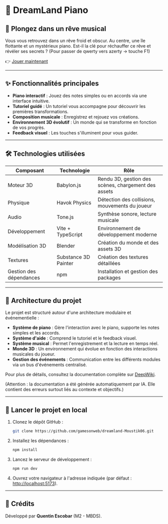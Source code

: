 
# 🎹 DreamLand Piano

## 🌌 Plongez dans un rêve musical

Vous vous retrouvez dans un rêve froid et obscur. Au centre, une île flottante et un mystérieux piano. Est-il la clé pour réchauffer ce rêve et révéler ses secrets ?
(Pour passer de qwerty vers azerty -> touche F1)

👉 [Jouer maintenant](https://www.moustik.dev)


---

## ✨ Fonctionnalités principales

* **Piano interactif** : Jouez des notes simples ou en accords via une interface intuitive.
* **Tutoriel guidé** : Un tutoriel vous accompagne pour découvrir les premières transformations.
* **Composition musicale** : Enregistrez et rejouez vos créations.
* **Environnement 3D évolutif** : Un monde qui se transforme en fonction de vos progrès.
* **Feedback visuel** : Les touches s'illuminent pour vous guider.

---

## 🛠️ Technologies utilisées

| Composant               | Technologie          | Rôle                                                |
| ----------------------- | -------------------- | --------------------------------------------------- |
| Moteur 3D               | Babylon.js           | Rendu 3D, gestion des scènes, chargement des assets |
| Physique                | Havok Physics        | Détection des collisions, mouvements du joueur      |
| Audio                   | Tone.js              | Synthèse sonore, lecture musicale                   |
| Développement           | Vite + TypeScript    | Environnement de développement moderne              |
| Modélisation 3D         | Blender              | Création du monde et des assets 3D                  |
| Textures                | Substance 3D Painter | Création des textures détaillées                    |
| Gestion des dépendances | npm                  | Installation et gestion des packages                |

---

## 🧠 Architecture du projet

Le projet est structuré autour d'une architecture modulaire et événementielle :

* **Système de piano** : Gère l'interaction avec le piano, supporte les notes simples et les accords.
* **Système d'aide** : Comprend le tutoriel et le feedback visuel.
* **Système musical** : Permet l'enregistrement et la lecture en temps réel.
* **Monde 3D** : Un environnement qui évolue en fonction des interactions musicales du joueur.
* **Gestion des événements** : Communication entre les différents modules via un bus d'événements centralisé.

Pour plus de détails, consultez la documentation complète sur [DeepWiki](https://deepwiki.com/Moustik06/gow-dreamland/1-overview).

(Attention : la documentation a été générée automatiquement par IA. Elle contient des erreurs surtout liés au contexte et objectifs.)

---

## 🚀 Lancer le projet en local

1. Clonez le dépôt GitHub :

   ```bash
   git clone https://github.com/gamesonweb/dreamland-Moustik06.git
   ```
2. Installez les dépendances :

   ```bash
   npm install
   ```
3. Lancez le serveur de développement :

   ```bash
   npm run dev
   ```
4. Ouvrez votre navigateur à l'adresse indiquée (par défaut : [http://localhost:5173](http://localhost:5173)).

---

## 🙌 Crédits

Développé par **Quentin Escobar** (M2 - MBDS).
